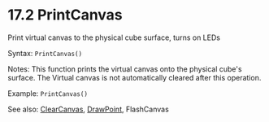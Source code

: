 # 17.2 PrintCanvas

Print virtual canvas to the physical cube surface, turns on LEDs

Syntax: `PrintCanvas()`

Notes: This function prints the virtual canvas onto the physical cube's surface. The Virtual canvas is not automatically cleared after this operation.

Example: `PrintCanvas()`

See also: [ClearCanvas](/17-api-native-functions/171-clearcanvas.md), [DrawPoint](/17-api-native-functions/178-drawpoint.md), FlashCanvas


